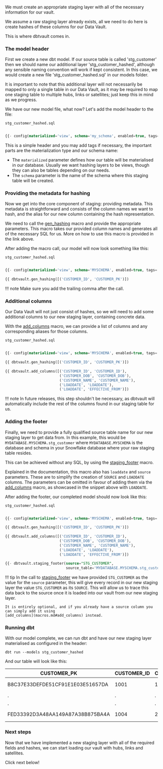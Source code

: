 
We must create an appropriate staging layer with all of the necessary information for our vault. 

We assume a raw staging layer already exists, all we need to do here is create hashes of these columns 
for our Data Vault.

This is where dbtvault comes in.


### The model header

First we create a new dbt model. If our source table is called 'stg_customer' 
then we should name our additional layer 'stg_customer_hashed', although any sensible naming convention will work if 
kept consistent. In this case, we would create a new file 'stg_customer_hashed.sql' in our models folder.

It is important to note that this additional layer will not necessarily be mapped to only a single table 
in our Data Vault, as it may be required to map one staging table to multiple hubs, links or satellites; just keep this
in mind as we progress.

We have our new model file, what now? Let's add the model header to the file:

```stg_customer_hashed.sql```
```sql

{{- config(materialized='view', schema='my_schema', enabled=true, tags='staging') -}}

```

This is a simple header and you may add tags if necessary, the important parts are the materialization type and 
our schema name:

- The ```materialized``` parameter defines how our table will be materialised in our database. 
Usually we want hashing layers to be views, though they can also be tables depending on our needs.
- The ```schema``` parameter is the name of the schema where this staging table will be created.

### Providing the metadata for hashing

Now we get into the core component of staging: providing metadata. 
This metadata is straightforward and consists of the column names we want to hash, and the alias for our new 
column containing the hash representation.

We need to call the [gen_hashing](macros.md#gen_hashing) macro and provide the appropriate parameters. This macro takes
our provided column names and generates all of the necessary SQL for us. More on how to use this macro is 
provided in the link above.

After adding the macro call, our model will now look something like this:

```stg_customer_hashed.sql```
```sql

{{- config(materialized='view', schema='MYSCHEMA', enabled=true, tags='staging') -}} 
                                                                                     
{{ dbtvault.gen_hashing([('CUSTOMER_ID', 'CUSTOMER_PK')])                        -}},

```

!!! note
    Make sure you add the trailing comma after the call.
    
### Additional columns

Our Data Vault will not just consist of hashes, so we will need to add some additional columns to our new staging layer, 
containing concrete data.

With the [add_columns](macros.md#add_columns) macro, we can provide a list of columns and any corresponding aliases for 
those columns.


```stg_customer_hashed.sql```
```sql

{{- config(materialized='view', schema='MYSCHEMA', enabled=true, tags='staging') -}} 
                                                                                     
{{ dbtvault.gen_hashing([('CUSTOMER_ID', 'CUSTOMER_PK')])                        -}},
                                                                                     
{{ dbtvault.add_columns([('CUSTOMER_ID', 'CUSTOMER_ID'),                             
                         ('CUSTOMER_DOB', 'CUSTOMER_DOB'),                           
                         ('CUSTOMER_NAME', 'CUSTOMER_NAME'),                         
                         ('LOADDATE', 'LOADDATE'),                       
                         ('LOADDATE', 'EFFECTIVE_FROM')])                         }} 

```

!!! note 
    In future releases, this step shouldn't be necessary, as dbtvault will automatically include
    the rest of the columns found in our staging table for us. 
    
### Adding the footer

Finally, we need to provide a fully qualified source table name for our new staging layer to get data from.
In this example, this would be ```MYDATABASE.MYSCHEMA.stg_customer``` where ```MYDATABASE.MYSCHEMA``` is the 
database and schema in your Snowflake database where your raw staging table resides. 

This can be achieved without any SQL, by using the [staging_footer](macros.md#staging_footer) macro.

Explained in the documentation, this macro also has ```loaddate``` and ```source``` parameters. These are to simplify
the creation of ```SOURCE``` and ```LOADDATE``` columns. The parameters can be omitted in favour of adding them via the 
[add_columns](macros.md#add_columns) macro, as showcased in the snippet above with ```LOADDATE```.

After adding the footer, our completed model should now look like this:


```stg_customer_hashed.sql```
```sql

{{- config(materialized='view', schema='MYSCHEMA', enabled=true, tags='staging')    -}}
                                                                                    
{{ dbtvault.gen_hashing([('CUSTOMER_ID', 'CUSTOMER_PK')])                           -}},
                                                                                    
{{ dbtvault.add_columns([('CUSTOMER_ID', 'CUSTOMER_ID'),                            
                         ('CUSTOMER_DOB', 'CUSTOMER_DOB'),                          
                         ('CUSTOMER_NAME', 'CUSTOMER_NAME'),                        
                         ('LOADDATE', 'LOADDATE'),                                  
                         ('LOADDATE', 'EFFECTIVE_FROM')])                            }}
                                                                                    
{{- dbtvault.staging_footer(source="STG_CUSTOMER",
                            source_table='MYDATABASE.MYSCHEMA.stg_customer_hashed')  }} 

``` 

!!! tip
    In the call to [staging_footer](macros.md#staging_footer) we have provided ```STG_CUSTOMER``` as the value for the 
    ```source``` parameter, this will give every record in our new staging layer the value 
    ```STG_CUSTOMER``` as its ```SOURCE```. 
    This will allow us to trace this data back to the source once it is loaded into our vault from our new staging layer. 
    
    It is entirely optional, and if you already have a source column you can simply add it using 
    [add_columns](macros.md#add_columns) instead.

### Running dbt

With our model complete, we can run dbt and have our new staging layer materialised as configured in the header:

```dbt run --models stg_customer_hashed```

And our table will look like this:

| CUSTOMER_PK                      | CUSTOMER_ID  | CUSTOMER_DOB  | CUSTOMER_NAME  | LOADDATE   | EFFECTIVE_FROM | SOURCE       |
| -------------------------------- | ------------ | ------------- | -------------- | ---------- | -------------- | ------------ |
| B8C37E33DEFDE51CF91E1E03E51657DA | 1001         | 1997-04-24    | Alice          | 1993-01-01 | 1993-01-01     | STG_CUSTOMER |
|               .                  | .            | .             | .              | .          | .              | .            |
|               .                  | .            | .             | .              | .          | .              | .            |
| FED33392D3A48AA149A87A38B875BA4A | 1004         | 2018-04-13    | Dom            | 1993-01-01 | 1993-01-01     | STG_CUSTOMER |


### Next steps

Now that we have implemented a new staging layer with all of the required fields and hashes, we can start loading our vault
with hubs, links and satellites.

Click next below!